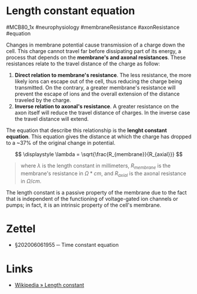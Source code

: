 # Length constant equation
#MCB80_1x #neurophysiology #membraneResistance #axonResistance #equation

Changes in membrane potential cause transmission of a charge down the cell. This charge cannot travel far before dissipating part of its energy, a process that depends on the **membrane's and axonal resistances**. These resistances relate to the travel distance of the charge as follow:

1. **Direct relation to membrane's resistance**. The less resistance, the more likely ions can escape out of the cell, thus reducing the charge being transmitted. On the contrary, a greater membrane's resistance will prevent the escape of ions and the overall extension of the distance traveled by the charge.
2. **Inverse relation to axonal's resistance**. A greater resistance on the axon itself will reduce the travel distance of charges. In the inverse case the travel distance will extend.

The equation that describe this relationship is the **lenght constant equation**. This equation gives the distance at which the charge has dropped to a ~37% of the original change in potential.

$$
\displaystyle \lambda = \sqrt{\frac{R_{membrane}}{R_{axial}}}
$$

> where $\lambda$ is the length constant in millimeters, $R_{membrane}$ is the membrane's resistance in $\Omega*cm$, and $R_{axial}$ is the axonal resistance in $\Omega/cm$.

The length constant is a passive property of the membrane due to the fact that is independent of the functioning of voltage-gated ion channels or pumps; in fact, it is an intrinsic property of the cell's membrane.

# Zettel

- §202006061955 ─ Time constant equation

# Links

- [Wikipedia » Length constant](https://en.wikipedia.org/wiki/Length_constant)